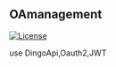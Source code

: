 ## OAmanagement

[![License](https://poser.pugx.org/laravel/framework/license.svg)](https://packagist.org/packages/laravel/framework)

use DingoApi,Oauth2,JWT
